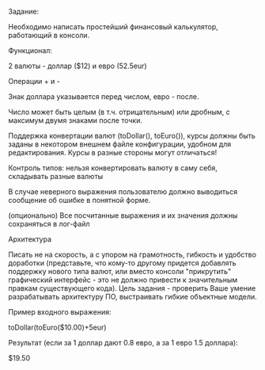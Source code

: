 Задание:

Необходимо написать простейший финансовый калькулятор, работающий в консоли.


Функционал:


2 валюты - доллар ($12) и евро (52.5eur)

Операции + и -

Знак доллара указывается перед числом, евро - после.

Число может быть целым (в т.ч. отрицательным) или дробным, с максимум двумя знаками после точки.

Поддержка конвертации валют (toDollar(), toEuro()), курсы должны быть заданы в некотором внешнем файле конфигурации, удобном для редактирования. Курсы в разные стороны могут отличаться!

Контроль типов: нельзя конвертировать валюту в саму себя, складывать разные валюты

В случае неверного выражения пользователю должно выводиться сообщение об ошибке в понятной форме.

(опционально) Все посчитанные выражения и их значения должны сохраняться в лог-файл

Архитектура

Писать не на скорость, а с упором на грамотность, гибкость и удобство доработки (представьте, что кому-то другому придется добавлять поддержку нового типа валют, или вместо консоли "прикрутить" графический интерфейс - это не должно привести к значительным правкам существующего кода). Цель задания - проверить Ваше умение разрабатывать архитектуру ПО, выстраивать гибкие объектные модели.


Пример входного выражения:

toDollar(toEuro($10.00)+5eur)


Результат (если за 1 доллар дают 0.8 евро, а за 1 евро 1.5 доллара):

$19.50

